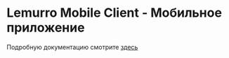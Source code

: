# Lemurro Mobile Client - Мобильное приложение

Подробную документацию смотрите [здесь](https://lemurro.github.io/docs)